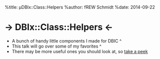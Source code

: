 %title: µDBIx::Class::Helpers
%author: fREW Schmidt
%date: 2014-09-22

-> DBIx::Class::Helpers <-
==========================

 * A bunch of handy little components I made for DBIC
^
 * This talk will go over some of my favorites
^
 * There may be more useful ones you should look at, so
 [take a peek](https://metacpan.org/pod/DBIx::Class::Helpers)
